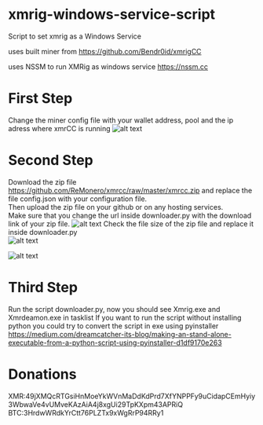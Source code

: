 # xmrig-windows-service-script
Script to set xmrig as a Windows Service

uses built miner from https://github.com/Bendr0id/xmrigCC

uses NSSM to run XMRig as windows service https://nssm.cc

# First Step

Change the miner config file with your wallet address, pool and the ip adress where xmrCC is running
![alt text](https://github.com/ReMonero/xmrcc/blob/master/xmrcc1.JPG?raw=true)
# Second Step
Download the zip file https://github.com/ReMonero/xmrcc/raw/master/xmrcc.zip and replace the file config.json with your configuration file.<br />
Then upload the zip file on your github or on any hosting services.<br />                                                                  Make sure that you change the url inside downloader.py with the download link of your zip file.
![alt text](https://github.com/ReMonero/xmrcc/blob/master/xmrcc2.JPG?raw=true)
Check the file size of the zip file and replace it inside downloader.py<br /> 
![alt text](https://github.com/ReMonero/xmrcc/blob/master/xmrcc3.JPG?raw=true)

![alt text](https://github.com/ReMonero/xmrcc/blob/master/xmrcc4.JPG?raw=true)
# Third Step
Run the script downloader.py, now you should see Xmrig.exe and Xmrdeamon.exe in tasklist
If you want to run the script without installing python you could try to convert the script in exe using pyinstaller https://medium.com/dreamcatcher-its-blog/making-an-stand-alone-executable-from-a-python-script-using-pyinstaller-d1df9170e263



# Donations
XMR:49jXMQcRTGsiHnMoeYkWVnMaDdKdPrd7XfYNPPFy9uCidapCEmHyiy3WbwaVe4vUMveKAzAiA4j8xgUi29TpKXpm43APRiQ
BTC:3HrdwWRdkYrCtt76PLZTx9xWgRrP94RRy1

